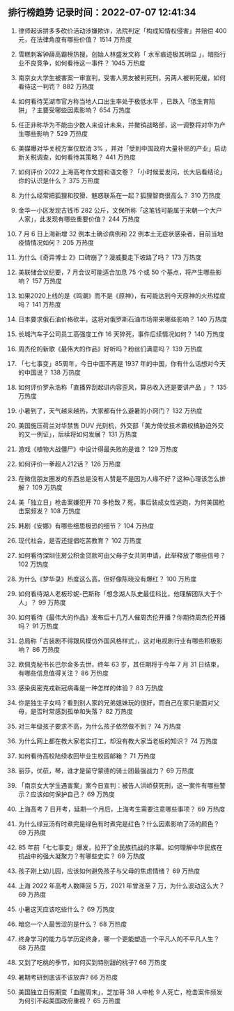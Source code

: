 
## 排行榜趋势 记录时间：2022-07-07 12:41:34
  
  1. 律师起诉拼多多砍价活动涉嫌欺诈，法院判定「构成知情权侵害」并赔偿 400 元，在法律角度有哪些价值？ 1514 万热度
    
  2. 雪糕刺客钟薛高霸榜热搜，创始人林盛发文称「 水军痕迹极其明显 」，暗指行业不良竞争，如何看待这一事件？ 1045 万热度
    
  3. 南京女大学生被害案一审宣判，受害人男友被判死刑，另两人被判死缓，如何看待这一判罚？ 882 万热度
    
  4. 如何看待芜湖市官方称当地人口出生率处于极低水平 ，已跌入「低生育陷阱」？主要受哪些因素影响？ 654 万热度
    
  5. 任正非称华为不能由少数人来设计未来，并撤销战略部，这一调整将对华为产生哪些影响？ 529 万热度
    
  6. 美媒曝对华关税方案仅取消 3% ，并对「受到中国政府大量补贴的产业」启动新关税调查，如何看待其策略？ 441 万热度
    
  7. 如何评价 2022 上海高考作文题和语文卷？「小时候爱发问，长大后看结论」你的认识是什么？ 375 万热度
    
  8. 为什么经常把狐狸和狡猾、魅惑联系在一起？狐狸智商很高么？ 310 万热度
    
  9. 金华一小区发现古钱币 282 公斤，文保所称「这笔钱可能属于宋朝一个大户人家」，此发现有哪些重要价值？ 244 万热度
    
  10. 7 月 6 日上海新增 32 例本土确诊病例和 22 例本土无症状感染者，目前当地疫情情况如何？ 205 万热度
    
  11. 为什么《奇异博士 2》口碑崩了？漫威要走下坡路了吗？ 173 万热度
    
  12. 美联储会议纪要，7 月会议可能适合加息 75 个或 50 个基点，将产生哪些影响？ 157 万热度
    
  13. 如果2020上线的是《鸣潮》而不是《原神》，有可能达到今天原神的火热程度吗？ 141 万热度
    
  14. 日本要求俄石油价格砍半，这将对俄罗斯石油市场带来哪些影响？ 140 万热度
    
  15. 长城汽车子公司员工高强度工作 16 天猝死，事件后续情况如何？ 140 万热度
    
  16. 周杰伦的新歌《最伟大的作品》好听吗？粉丝们满意吗？ 139 万热度
    
  17. 「七七事变」85周年，今日中国不再是 1937 年的中国，你有什么话想对今天的中国说？ 138 万热度
    
  18. 如何评价罗永浩称「直播界刮起讲内容歪风，算总收入还是要讲产品 」？ 135 万热度
    
  19. 小暑到了，天气越来越热，大家都有什么避暑的小窍门？ 132 万热度
    
  20. 美国施压荷兰对华禁售 DUV 光刻机，外交部「美方倚仗技术霸权搞胁迫外交的又一例证」，后续将如何发展？ 131 万热度
    
  21. 游戏《植物大战僵尸》中设计得最失败的是谁？ 129 万热度
    
  22. 如何评价一拳超人212话？ 126 万热度
    
  23. 在微信朋友圈发的东西总是没有人赞是不是因为人缘不好？这种心理该怎么排解？ 109 万热度
    
  24. 美「独立日」枪击案嫌犯开 70 多枪致 7 死，事后装成女性逃跑，为何美国枪击案频发？ 108 万热度
    
  25. 韩剧《安娜》有哪些细思极恐的细节？ 104 万热度
    
  26. 现代社会，是否还提倡吃苦教育？ 102 万热度
    
  27. 如何看待深圳住房公积金贷款可由父母子女共同申请，此举释放了哪些信号？ 102 万热度
    
  28. 为什么《梦华录》热度这么高，但好像陈晓没有爆红？ 100 万热度
    
  29. 如何看待湖人老板珍妮-巴斯称「想念湖人队史最佳科比，他理解团队大于个人」？ 99 万热度
    
  30. 如何看待《最伟大的作品》发布后十几万人催周杰伦开播？你期待周杰伦开播吗？ 91 万热度
    
  31. 总局称「古装剧不得跟风模仿外国风格样式」，这对电视剧行业有哪些积极影响？ 86 万热度
    
  32. 欧佩克秘书长巴尔金多去世，终年 63 岁，其任期将于今年 7 月 31 日结束，有哪些信息值得关注？ 86 万热度
    
  33. 感染奥密克戎新冠病毒是一种怎样的体验？ 83 万热度
    
  34. 你是独生子女吗？看到别人家的兄弟姐妹玩的很好，而自己在家只能面对父母，是否时常感到孤单和失落？ 82 万热度
    
  35. 对三年级孩子要求不高，为什么孩子依然做不到？ 74 万热度
    
  36. 为什么网上都在教大家老实打工，却没有教大家当老板的知识？ 74 万热度
    
  37. 如何看待高校陆续收回毕业生校园邮箱？ 71 万热度
    
  38. 丽莎，优莅，琴，谁才是留守蒙德的骑士团最强战力？ 69 万热度
    
  39. 「南京女大学生遇害案」案今日宣判：被告人洪峤获死刑，这一案件有哪些警示？应该如何保护自己？ 69 万热度
    
  40. 上海高考 7 日开考，延期一个月后，上海考生需要注意哪些事项？ 69 万热度
    
  41. 为什么绿豆汤有时煮完是绿色有时煮完是红色？什么因素影响了汤的颜色？ 69 万热度
    
  42. 85 年前「七七事变」爆发，拉开了全民族抗战的序幕。如何理解中华民族在抗战中的强大凝聚力？有哪些史实？ 69 万热度
    
  43. 孩子刚上幼儿园，应该如何避免孩子与父母的焦虑情绪？ 69 万热度
    
  44. 上海 2022 年高考人数降回 5 万，2021 年曾涨至 7 万，为什么波动这么大？ 69 万热度
    
  45. 小暑这天应该吃些什么？ 69 万热度
    
  46. 暗恋一个人最苦涩的是什么？ 68 万热度
    
  47. 终身学习的能力与学历定终身，哪一个更能塑造一个平凡人的不平凡人生？ 68 万热度
    
  48. 又到了吃桃的季节，如何买到特别甜的桃子? 68 万热度
    
  49. 暑期考研到底该不该放弃? 66 万热度
    
  50. 美国独立日假期变「血腥周末」，芝加哥 38 人中枪 9 人死亡，枪击案件频发为何引不起美国政府重视？ 65 万热度
    